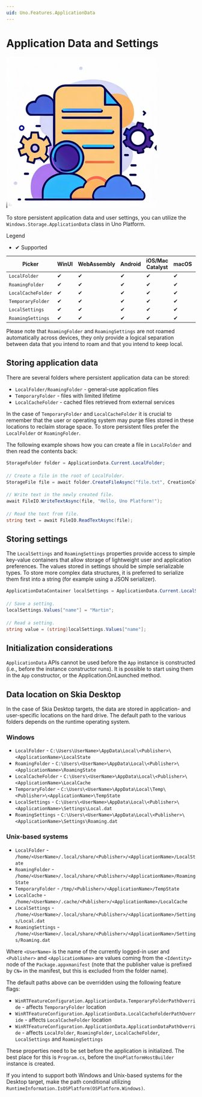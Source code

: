 ```yaml
---
uid: Uno.Features.ApplicationData
---
```


# Application Data and Settings

<img src="../Assets/features/applicationdata/appdata.jpg" alt="Application Data and Preferences" style="width: 400px;" />

To store persistent application data and user settings, you can utilize the `Windows.Storage.ApplicationData` class in Uno Platform.

Legend

- ✔  Supported

| Picker             | WinUI      | WebAssembly | Android | iOS/Mac Catalyst   | macOS | Skia Desktop |
|--------------------|------------|-------------|---------|--------------------|-------|--------------|
| `LocalFolder`      | ✔         | ✔          | ✔       | ✔                 | ✔     | ✔            |
| `RoamingFolder`    | ✔         | ✔          | ✔       | ✔                 | ✔     | ✔            |
| `LocalCacheFolder` | ✔         | ✔          | ✔       | ✔                 | ✔     | ✔            |
| `TemporaryFolder`  | ✔         | ✔          | ✔       | ✔                 | ✔     | ✔            |
| `LocalSettings`    | ✔         | ✔          | ✔       | ✔                 | ✔     | ✔            |
| `RoamingSettings`  | ✔         | ✔          | ✔       | ✔                 | ✔     | ✔            |

Please note that `RoamingFolder` and `RoamingSettings` are not roamed automatically across devices, they only provide a logical separation between data that you intend to roam and that you intend to keep local.

## Storing application data

There are several folders where persistent application data can be stored:

- `LocalFolder/RoamingFolder` - general-use application files
- `TemporaryFolder` - files with limited lifetime
- `LocalCacheFolder` - cached files retrieved from external services

In the case of `TemporaryFolder` and `LocalCacheFolder` it is crucial to remember that the user or operating system may purge files stored in these locations to reclaim storage space. To store persistent files prefer the `LocalFolder` or `RoamingFolder`.

The following example shows how you can create a file in `LocalFolder` and then read the contents back:

```csharp
StorageFolder folder = ApplicationData.Current.LocalFolder;

// Create a file in the root of LocalFolder.
StorageFile file = await folder.CreateFileAsync("file.txt", CreationCollisionOption.ReplaceExisting);

// Write text in the newly created file.
await FileIO.WriteTextAsync(file, "Hello, Uno Platform!");

// Read the text from file.
string text = await FileIO.ReadTextAsync(file);
```

## Storing settings

The `LocalSettings` and `RoamingSettings` properties provide access to simple key-value containers that allow storage of lightweight user and application preferences. The values stored in settings should be simple serializable types. To store more complex data structures, it is preferred to serialize them first into a string (for example using a JSON serializer).

```csharp
ApplicationDataContainer localSettings = ApplicationData.Current.LocalSettings;

// Save a setting.
localSettings.Values["name"] = "Martin";

// Read a setting.
string value = (string)localSettings.Values["name"];
```

## Initialization considerations

`ApplicationData` APIs cannot be used before the `App` instance is constructed (i.e., before the instance constructor runs). It is possible to start using them in the `App` constructor, or the Application.OnLaunched method.

## Data location on Skia Desktop

In the case of Skia Desktop targets, the data are stored in application- and user-specific locations on the hard drive. The default path to the various folders depends on the runtime operating system.

### Windows

- `LocalFolder` - `C:\Users\UserName>\AppData\Local\<Publisher>\<ApplicationName>\LocalState`
- `RoamingFolder` - `C:\Users\<UserName>\AppData\Local\<Publisher>\<ApplicationName>\RoamingState`
- `LocalCacheFolder` - `C:\Users\<UserName>\AppData\Local\<Publisher>\<ApplicationName>\LocalCache`
- `TemporaryFolder` - `C:\Users\<UserName>\AppData\Local\Temp\<Publisher>\<ApplicationName>\TempState`
- `LocalSettings` - `C:\Users\<UserName>\AppData\Local\<Publisher>\<ApplicationName>\Settings\Local.dat`
- `RoamingSettings` - `C:\Users\<UserName>\AppData\Local\<Publisher>\<ApplicationName>\Settings\Roaming.dat`

### Unix-based systems

- `LocalFolder` - `/home/<UserName>/.local/share/<Publisher>/<ApplicationName>/LocalState`
- `RoamingFolder` - `/home/<UserName>/.local/share/<Publisher>/<ApplicationName>/RoamingState`
- `TemporaryFolder` - `/tmp/<Publisher>/<ApplicationName>/TempState`
- `LocalCache` - `/home/<UserName>/.cache/<Publisher>/<ApplicationName>/LocalCache`
- `LocalSettings` - `/home/<UserName>/.local/share/<Publisher>/<ApplicationName>/Settings/Local.dat`
- `RoamingSettings` - `/home/<UserName>/.local/share/<Publisher>/<ApplicationName>/Settings/Roaming.dat`

Where `<UserName>` is the name of the currently logged-in user and `<Publisher>` and `<ApplicationName>` are values coming from the `<Identity>` node of the `Package.appxmanifest` (note that the publisher value is prefixed by `CN=` in the manifest, but this is excluded from the folder name).

The default paths above can be overridden using the following feature flags:

- `WinRTFeatureConfiguration.ApplicationData.TemporaryFolderPathOverride` - affects `TemporaryFolder` location
- `WinRTFeatureConfiguration.ApplicationData.LocalCacheFolderPathOverride` - affects `LocalCacheFolder` location
- `WinRTFeatureConfiguration.ApplicationData.ApplicationDataPathOverride` - affects `LocalFolder`, `RoamingFolder`, `LocalCacheFolder`, `LocalSettings` and `RoamingSettings`

These properties need to be set before the application is initialized. The best place for this is `Program.cs`, before the `UnoPlatformHostBuilder` instance is created.

If you intend to support both Windows and Unix-based systems for the Desktop target, make the path conditional utilizing `RuntimeInformation.IsOSPlatform(OSPlatform.Windows)`.
